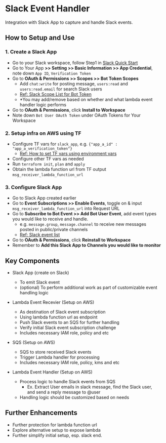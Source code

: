 # Slack Event Handler

Integration with Slack App to capture and handle Slack events.

## How to Setup and Use

### 1. Create a Slack App

- Go to your Slack workspace, follow Step1 in [Slack Quick Start](https://api.slack.com/quickstart#creating)
- Go to Your App **>> Setting >> Basic Information >> App Credential**, note down `App ID`, `Verification Token`
- Go to **OAuth & Permissions >> Scopes >> Bot Token Scopes**
  - Add `chat:write` for posting message, `users:read` and `users:read.email` for search Slack users
  - [Ref: Slack Scope List for Bot Token](https://api.slack.com/scopes?filter=granular_bot)
  - \*You may add/remove based on whether and what lambda event handler logic performs
- Go to **OAuth & Permissions**, click **Install to Workspace**
- Note down `Bot User OAuth Token` under OAuth Tokens for Your Workspace

### 2. Setup infra on AWS using TF

- Configure TF vars for `slack_app`, e.g. `{"app_a_id" : "app_a_verification_token"}`
  - [Ref: How to set TF vars using environment vars](https://developer.hashicorp.com/terraform/cli/config/environment-variables#tf_var_name)
- Configure other TF vars as needed
- Run `terraform init`, `plan` and `apply`
- Obtain the lambda function url from TF output `msg_receiver_lambda_function_url`

### 3. Configure Slack App

- Go to Slack App created earlier
- Go to **Event Subscriptions >> Enable Events**, toggle on & input `msg_receiver_lambda_function_url` into Request URL
- Go to **Subscribe to Bot Event >> Add Bot User Event**, add event types you would like to receive and handle.
  - e.g. `message.group`, `message.channel` to receive new messages posted in public/private channels
  - [Ref: Slack event list](https://api.slack.com/events?filter=Events)
- Go to **OAuth & Permissions**, click **Reinstall to Workspace**
- Remember to **Add this Slack App to Channels you would like to monitor**

## Key Components

- Slack App (create on Slack)

  - To emit Slack event
  - (optional) To perform additional work as part of customizable event handling logic

- Lambda Event Recevier (Setup on AWS)

  - As destination of Slack event subscription
  - Using lambda function url as endpoint
  - Push Slack events to an SQS for further handling
  - Verify initial Slack event subscription challenge
  - Includes necessary IAM role, policy and etc

- SQS (Setup on AWS)

  - SQS to store received Slack events
  - Trigger Lambda handler for processing
  - Includes necessary IAM role, policy, kms and etc

- Lambda Event Handler (Setup on AWS)

  - Process logic to handle Slack events from SQS
    - Ex. Extract User emails in slack message, find the Slack user, and send a reply message to @user
  - Handling logic should be customized based on needs

## Further Enhancements

- Further protection for lambda function url
- Explore alternative setup to expose lambda
- Further simplify initial setup, esp. slack end.
